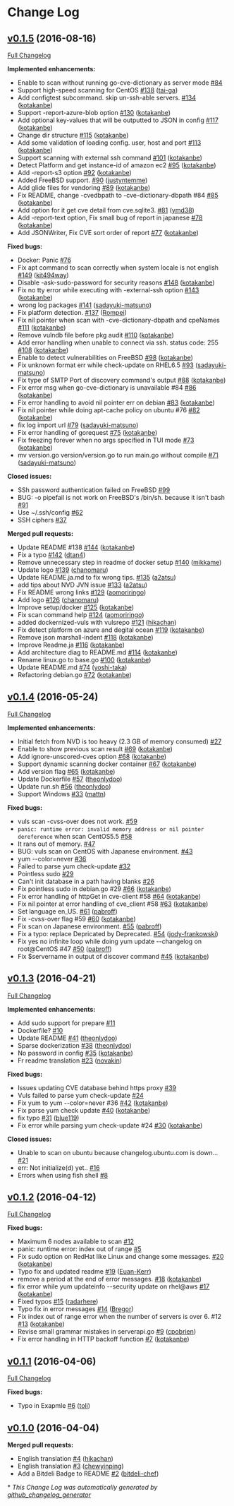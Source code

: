 # Change Log

## [v0.1.5](https://github.com/future-architect/vuls/tree/v0.1.5) (2016-08-16)
[Full Changelog](https://github.com/future-architect/vuls/compare/v0.1.4...v0.1.5)

**Implemented enhancements:**

- Enable to scan without running go-cve-dictionary as server mode [\#84](https://github.com/future-architect/vuls/issues/84)
- Support high-speed scanning for CentOS [\#138](https://github.com/future-architect/vuls/pull/138) ([tai-ga](https://github.com/tai-ga))
- Add configtest subcommand. skip un-ssh-able servers. [\#134](https://github.com/future-architect/vuls/pull/134) ([kotakanbe](https://github.com/kotakanbe))
- Support -report-azure-blob option [\#130](https://github.com/future-architect/vuls/pull/130) ([kotakanbe](https://github.com/kotakanbe))
- Add optional key-values that will be outputted to JSON in config [\#117](https://github.com/future-architect/vuls/pull/117) ([kotakanbe](https://github.com/kotakanbe))
- Change dir structure [\#115](https://github.com/future-architect/vuls/pull/115) ([kotakanbe](https://github.com/kotakanbe))
- Add some validation of loading config. user, host and port [\#113](https://github.com/future-architect/vuls/pull/113) ([kotakanbe](https://github.com/kotakanbe))
- Support scanning with external ssh command [\#101](https://github.com/future-architect/vuls/pull/101) ([kotakanbe](https://github.com/kotakanbe))
- Detect Platform and get instance-id of amazon ec2 [\#95](https://github.com/future-architect/vuls/pull/95) ([kotakanbe](https://github.com/kotakanbe))
- Add -report-s3 option [\#92](https://github.com/future-architect/vuls/pull/92) ([kotakanbe](https://github.com/kotakanbe))
- Added FreeBSD support. [\#90](https://github.com/future-architect/vuls/pull/90) ([justyntemme](https://github.com/justyntemme))
- Add glide files for vendoring [\#89](https://github.com/future-architect/vuls/pull/89) ([kotakanbe](https://github.com/kotakanbe))
- Fix README, change -cvedbpath to -cve-dictionary-dbpath \#84 [\#85](https://github.com/future-architect/vuls/pull/85) ([kotakanbe](https://github.com/kotakanbe))
- Add option for it get cve detail from cve.sqlite3. [\#81](https://github.com/future-architect/vuls/pull/81) ([ymd38](https://github.com/ymd38))
- Add -report-text option, Fix small bug of report in japanese [\#78](https://github.com/future-architect/vuls/pull/78) ([kotakanbe](https://github.com/kotakanbe))
- Add JSONWriter, Fix CVE sort order of report [\#77](https://github.com/future-architect/vuls/pull/77) ([kotakanbe](https://github.com/kotakanbe))

**Fixed bugs:**

- Docker: Panic [\#76](https://github.com/future-architect/vuls/issues/76)
- Fix apt command to scan correctly when system locale is not english [\#149](https://github.com/future-architect/vuls/pull/149) ([kit494way](https://github.com/kit494way))
- Disable -ask-sudo-password for security reasons [\#148](https://github.com/future-architect/vuls/pull/148) ([kotakanbe](https://github.com/kotakanbe))
- Fix no tty error while executing with -external-ssh option [\#143](https://github.com/future-architect/vuls/pull/143) ([kotakanbe](https://github.com/kotakanbe))
- wrong log packages [\#141](https://github.com/future-architect/vuls/pull/141) ([sadayuki-matsuno](https://github.com/sadayuki-matsuno))
- Fix platform detection. [\#137](https://github.com/future-architect/vuls/pull/137) ([Rompei](https://github.com/Rompei))
- Fix nil pointer when scan with -cve-dictionary-dbpath and cpeNames [\#111](https://github.com/future-architect/vuls/pull/111) ([kotakanbe](https://github.com/kotakanbe))
- Remove vulndb file before pkg audit [\#110](https://github.com/future-architect/vuls/pull/110) ([kotakanbe](https://github.com/kotakanbe))
- Add error handling when unable to connect via ssh. status code: 255 [\#108](https://github.com/future-architect/vuls/pull/108) ([kotakanbe](https://github.com/kotakanbe))
- Enable to detect vulnerabilities on FreeBSD [\#98](https://github.com/future-architect/vuls/pull/98) ([kotakanbe](https://github.com/kotakanbe))
- Fix unknown format err while check-update on RHEL6.5 [\#93](https://github.com/future-architect/vuls/pull/93) ([sadayuki-matsuno](https://github.com/sadayuki-matsuno))
- Fix type of SMTP Port of discovery command's output [\#88](https://github.com/future-architect/vuls/pull/88) ([kotakanbe](https://github.com/kotakanbe))
- Fix error msg when go-cve-dictionary is unavailable \#84 [\#86](https://github.com/future-architect/vuls/pull/86) ([kotakanbe](https://github.com/kotakanbe))
- Fix error handling to avoid nil pointer err on debian [\#83](https://github.com/future-architect/vuls/pull/83) ([kotakanbe](https://github.com/kotakanbe))
- Fix nil pointer while doing apt-cache policy on ubuntu \#76 [\#82](https://github.com/future-architect/vuls/pull/82) ([kotakanbe](https://github.com/kotakanbe))
- fix log import url [\#79](https://github.com/future-architect/vuls/pull/79) ([sadayuki-matsuno](https://github.com/sadayuki-matsuno))
- Fix error handling of gorequest [\#75](https://github.com/future-architect/vuls/pull/75) ([kotakanbe](https://github.com/kotakanbe))
- Fix freezing forever when no args specified in TUI mode [\#73](https://github.com/future-architect/vuls/pull/73) ([kotakanbe](https://github.com/kotakanbe))
- mv version.go version/version.go to run main.go without compile [\#71](https://github.com/future-architect/vuls/pull/71) ([sadayuki-matsuno](https://github.com/sadayuki-matsuno))

**Closed issues:**

- SSh password authentication failed on FreeBSD [\#99](https://github.com/future-architect/vuls/issues/99)
- BUG: -o pipefail is not work on FreeBSD's /bin/sh. because it isn't bash [\#91](https://github.com/future-architect/vuls/issues/91)
- Use ~/.ssh/config [\#62](https://github.com/future-architect/vuls/issues/62)
- SSH ciphers [\#37](https://github.com/future-architect/vuls/issues/37)

**Merged pull requests:**

- Update README \#138 [\#144](https://github.com/future-architect/vuls/pull/144) ([kotakanbe](https://github.com/kotakanbe))
- Fix a typo [\#142](https://github.com/future-architect/vuls/pull/142) ([dtan4](https://github.com/dtan4))
- Remove unnecessary step in readme of docker setup [\#140](https://github.com/future-architect/vuls/pull/140) ([mikkame](https://github.com/mikkame))
- Update logo [\#139](https://github.com/future-architect/vuls/pull/139) ([chanomaru](https://github.com/chanomaru))
- Update README.ja.md to fix wrong tips. [\#135](https://github.com/future-architect/vuls/pull/135) ([a2atsu](https://github.com/a2atsu))
- add tips about NVD JVN issue [\#133](https://github.com/future-architect/vuls/pull/133) ([a2atsu](https://github.com/a2atsu))
- Fix README wrong links [\#129](https://github.com/future-architect/vuls/pull/129) ([aomoriringo](https://github.com/aomoriringo))
- Add logo [\#126](https://github.com/future-architect/vuls/pull/126) ([chanomaru](https://github.com/chanomaru))
- Improve setup/docker [\#125](https://github.com/future-architect/vuls/pull/125) ([kotakanbe](https://github.com/kotakanbe))
- Fix scan command help [\#124](https://github.com/future-architect/vuls/pull/124) ([aomoriringo](https://github.com/aomoriringo))
- added dockernized-vuls with vulsrepo [\#121](https://github.com/future-architect/vuls/pull/121) ([hikachan](https://github.com/hikachan))
- Fix detect platform on azure and degital ocean [\#119](https://github.com/future-architect/vuls/pull/119) ([kotakanbe](https://github.com/kotakanbe))
- Remove json marshall-indent [\#118](https://github.com/future-architect/vuls/pull/118) ([kotakanbe](https://github.com/kotakanbe))
- Improve Readme.ja [\#116](https://github.com/future-architect/vuls/pull/116) ([kotakanbe](https://github.com/kotakanbe))
- Add architecture diag to README.md [\#114](https://github.com/future-architect/vuls/pull/114) ([kotakanbe](https://github.com/kotakanbe))
- Rename linux.go to base.go [\#100](https://github.com/future-architect/vuls/pull/100) ([kotakanbe](https://github.com/kotakanbe))
- Update README.md [\#74](https://github.com/future-architect/vuls/pull/74) ([yoshi-taka](https://github.com/yoshi-taka))
- Refactoring debian.go [\#72](https://github.com/future-architect/vuls/pull/72) ([kotakanbe](https://github.com/kotakanbe))

## [v0.1.4](https://github.com/future-architect/vuls/tree/v0.1.4) (2016-05-24)
[Full Changelog](https://github.com/future-architect/vuls/compare/v0.1.3...v0.1.4)

**Implemented enhancements:**

- Initial fetch from NVD is too heavy \(2.3 GB of memory consumed\) [\#27](https://github.com/future-architect/vuls/issues/27)
- Enable to show previous scan result [\#69](https://github.com/future-architect/vuls/pull/69) ([kotakanbe](https://github.com/kotakanbe))
- Add ignore-unscored-cves option [\#68](https://github.com/future-architect/vuls/pull/68) ([kotakanbe](https://github.com/kotakanbe))
- Support dynamic scanning docker container [\#67](https://github.com/future-architect/vuls/pull/67) ([kotakanbe](https://github.com/kotakanbe))
- Add version flag [\#65](https://github.com/future-architect/vuls/pull/65) ([kotakanbe](https://github.com/kotakanbe))
- Update Dockerfile [\#57](https://github.com/future-architect/vuls/pull/57) ([theonlydoo](https://github.com/theonlydoo))
- Update run.sh [\#56](https://github.com/future-architect/vuls/pull/56) ([theonlydoo](https://github.com/theonlydoo))
- Support Windows [\#33](https://github.com/future-architect/vuls/pull/33) ([mattn](https://github.com/mattn))

**Fixed bugs:**

- vuls scan -cvss-over does not work. [\#59](https://github.com/future-architect/vuls/issues/59)
- `panic: runtime error: invalid memory address or nil pointer dereference` when scan CentOS5.5 [\#58](https://github.com/future-architect/vuls/issues/58)
-  It rans out of memory. [\#47](https://github.com/future-architect/vuls/issues/47)
- BUG: vuls scan on CentOS with Japanese environment. [\#43](https://github.com/future-architect/vuls/issues/43)
- yum --color=never [\#36](https://github.com/future-architect/vuls/issues/36)
- Failed to parse yum check-update [\#32](https://github.com/future-architect/vuls/issues/32)
- Pointless sudo [\#29](https://github.com/future-architect/vuls/issues/29)
- Can't init database in a path having blanks [\#26](https://github.com/future-architect/vuls/issues/26)
- Fix pointless sudo in debian.go \#29 [\#66](https://github.com/future-architect/vuls/pull/66) ([kotakanbe](https://github.com/kotakanbe))
- Fix error handling of httpGet in cve-client \#58 [\#64](https://github.com/future-architect/vuls/pull/64) ([kotakanbe](https://github.com/kotakanbe))
- Fix nil pointer at error handling of cve\_client \#58 [\#63](https://github.com/future-architect/vuls/pull/63) ([kotakanbe](https://github.com/kotakanbe))
- Set language en\_US. [\#61](https://github.com/future-architect/vuls/pull/61) ([pabroff](https://github.com/pabroff))
- Fix -cvss-over flag \#59 [\#60](https://github.com/future-architect/vuls/pull/60) ([kotakanbe](https://github.com/kotakanbe))
- Fix scan on Japanese environment. [\#55](https://github.com/future-architect/vuls/pull/55) ([pabroff](https://github.com/pabroff))
- Fix a typo: replace Depricated by Deprecated. [\#54](https://github.com/future-architect/vuls/pull/54) ([jody-frankowski](https://github.com/jody-frankowski))
- Fix yes no infinite loop while doing yum update --changelog on root@CentOS \#47 [\#50](https://github.com/future-architect/vuls/pull/50) ([pabroff](https://github.com/pabroff))
- Fix $servername in output of discover command [\#45](https://github.com/future-architect/vuls/pull/45) ([kotakanbe](https://github.com/kotakanbe))

## [v0.1.3](https://github.com/future-architect/vuls/tree/v0.1.3) (2016-04-21)
[Full Changelog](https://github.com/future-architect/vuls/compare/v0.1.2...v0.1.3)

**Implemented enhancements:**

- Add sudo support for prepare [\#11](https://github.com/future-architect/vuls/issues/11)
- Dockerfile? [\#10](https://github.com/future-architect/vuls/issues/10)
- Update README [\#41](https://github.com/future-architect/vuls/pull/41) ([theonlydoo](https://github.com/theonlydoo))
- Sparse dockerization [\#38](https://github.com/future-architect/vuls/pull/38) ([theonlydoo](https://github.com/theonlydoo))
- No password in config [\#35](https://github.com/future-architect/vuls/pull/35) ([kotakanbe](https://github.com/kotakanbe))
- Fr readme translation [\#23](https://github.com/future-architect/vuls/pull/23) ([novakin](https://github.com/novakin))

**Fixed bugs:**

- Issues updating CVE database behind https proxy [\#39](https://github.com/future-architect/vuls/issues/39)
- Vuls failed to parse yum check-update [\#24](https://github.com/future-architect/vuls/issues/24)
- Fix yum to yum --color=never \#36 [\#42](https://github.com/future-architect/vuls/pull/42) ([kotakanbe](https://github.com/kotakanbe))
- Fix parse yum check update [\#40](https://github.com/future-architect/vuls/pull/40) ([kotakanbe](https://github.com/kotakanbe))
- fix typo [\#31](https://github.com/future-architect/vuls/pull/31) ([blue119](https://github.com/blue119))
- Fix error while parsing yum check-update \#24 [\#30](https://github.com/future-architect/vuls/pull/30) ([kotakanbe](https://github.com/kotakanbe))

**Closed issues:**

- Unable to scan on ubuntu because changelog.ubuntu.com is down... [\#21](https://github.com/future-architect/vuls/issues/21)
- err: Not initialize\(d\) yet.. [\#16](https://github.com/future-architect/vuls/issues/16)
- Errors when using fish shell [\#8](https://github.com/future-architect/vuls/issues/8)

## [v0.1.2](https://github.com/future-architect/vuls/tree/v0.1.2) (2016-04-12)
[Full Changelog](https://github.com/future-architect/vuls/compare/v0.1.1...v0.1.2)

**Fixed bugs:**

- Maximum 6 nodes available to scan [\#12](https://github.com/future-architect/vuls/issues/12)
- panic: runtime error: index out of range [\#5](https://github.com/future-architect/vuls/issues/5)
- Fix sudo option on RedHat like Linux and change some messages. [\#20](https://github.com/future-architect/vuls/pull/20) ([kotakanbe](https://github.com/kotakanbe))
- Typo fix and updated readme [\#19](https://github.com/future-architect/vuls/pull/19) ([Euan-Kerr](https://github.com/Euan-Kerr))
- remove a period at the end of error messages. [\#18](https://github.com/future-architect/vuls/pull/18) ([kotakanbe](https://github.com/kotakanbe))
- fix error while yum updateinfo --security update on rhel@aws [\#17](https://github.com/future-architect/vuls/pull/17) ([kotakanbe](https://github.com/kotakanbe))
- Fixed typos [\#15](https://github.com/future-architect/vuls/pull/15) ([radarhere](https://github.com/radarhere))
- Typo fix in error messages [\#14](https://github.com/future-architect/vuls/pull/14) ([Bregor](https://github.com/Bregor))
- Fix index out of range error when the number of servers is over 6. \#12 [\#13](https://github.com/future-architect/vuls/pull/13) ([kotakanbe](https://github.com/kotakanbe))
- Revise small grammar mistakes in serverapi.go [\#9](https://github.com/future-architect/vuls/pull/9) ([cpobrien](https://github.com/cpobrien))
- Fix error handling in HTTP backoff function [\#7](https://github.com/future-architect/vuls/pull/7) ([kotakanbe](https://github.com/kotakanbe))

## [v0.1.1](https://github.com/future-architect/vuls/tree/v0.1.1) (2016-04-06)
[Full Changelog](https://github.com/future-architect/vuls/compare/v0.1.0...v0.1.1)

**Fixed bugs:**

- Typo in Exapmle [\#6](https://github.com/future-architect/vuls/pull/6) ([toli](https://github.com/toli))

## [v0.1.0](https://github.com/future-architect/vuls/tree/v0.1.0) (2016-04-04)
**Merged pull requests:**

- English translation [\#4](https://github.com/future-architect/vuls/pull/4) ([hikachan](https://github.com/hikachan))
- English translation [\#3](https://github.com/future-architect/vuls/pull/3) ([chewyinping](https://github.com/chewyinping))
- Add a Bitdeli Badge to README [\#2](https://github.com/future-architect/vuls/pull/2) ([bitdeli-chef](https://github.com/bitdeli-chef))



\* *This Change Log was automatically generated by [github_changelog_generator](https://github.com/skywinder/Github-Changelog-Generator)*